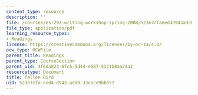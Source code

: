 ```yaml
---
content_type: resource
description: ''
file: /courses/es-292-writing-workshop-spring-2008/523e7cfaeed4d943add033eace9bbb57_MITES_292S08_fallen_bird.pdf
file_type: application/pdf
learning_resource_types:
- Readings
license: https://creativecommons.org/licenses/by-nc-sa/4.0/
ocw_type: OCWFile
parent_title: Readings
parent_type: CourseSection
parent_uid: 4f6da823-6fc5-5d44-e087-5321b8aa24a2
resourcetype: Document
title: Fallen Bird
uid: 523e7cfa-eed4-d943-add0-33eace9bbb57
---
```

